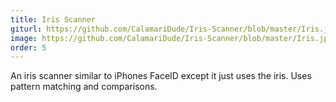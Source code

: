 ```yaml
---
title: Iris Scanner
giturl: https://github.com/CalamariDude/Iris-Scanner/blob/master/Iris.jpg
image: https://github.com/CalamariDude/Iris-Scanner/blob/master/Iris.jpg?raw=true
order: 5
---
```

An iris scanner similar to iPhones FaceID except it just uses the iris. Uses pattern matching and comparisons.



